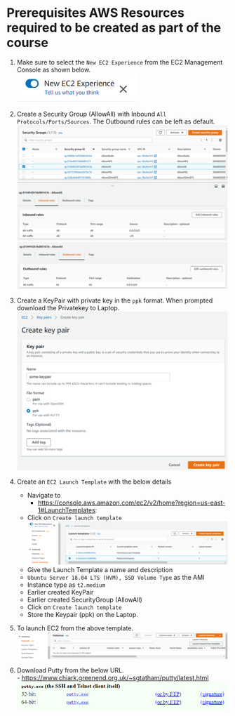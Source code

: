 # Prerequisites AWS Resources required to be created as part of the course

1. Make sure to select the `New EC2 Experience` from the EC2 Management Console as shown below.\
![](images/2020-11-04-10-00-53.png)

1. Create a Security Group (AllowAll) with Inbound `All Protocols/Ports/Sources`. The Outbound rules can be left as default.\
![](images/2020-11-05-13-57-43.png)
![](images/2020-11-05-13-58-03.png)

1. Create a KeyPair with private key in the `ppk` format. When prompted download the Privatekey to Laptop.\
![](images/2020-11-04-19-44-47.png)

1. Create an `EC2 Launch Template` with the below details
    - Navigate to
        - https://console.aws.amazon.com/ec2/v2/home?region=us-east-1#LaunchTemplates:
    - Click on `Create launch template`\
![](images/2020-11-05-10-17-55.png)
    - Give the Launch Template a name and description
    - `Ubuntu Server 18.04 LTS (HVM), SSD Volume Type` as the AMI
    - Instance type as `t2.medium`
    - Earlier created KeyPair
    - Earlier created SecurityGroup (AllowAll)
    - Click on `Create launch template`
    - Store the Keypair (ppk) on the Laptop.

1. To launch EC2 from the above template.
![](images/2020-11-05-10-19-14.png)

1. Download Putty from the below URL.\
        - https://www.chiark.greenend.org.uk/~sgtatham/putty/latest.html
![](images/2020-11-05-10-36-37.png)